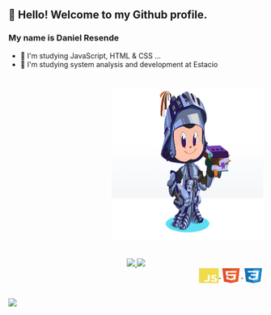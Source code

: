 ## 👋 Hello! Welcome to my Github profile.
### My name is Daniel Resende

- 🌱 I'm studying JavaScript, HTML & CSS ...
- 📖 I'm studying system analysis and development at Estacio 

<h1 align="right">
  <img alt="mascote" title="#mascote" height="300" width="300" src="./mascote.png" />
                                                                  
  ##
  
<div align="center">
  <a href="https://github.com/danielresende23">
  <img height="130em" src="https://github-readme-stats.vercel.app/api?username=danielresende23&show_icons=true&theme=radical&include_all_commits=true&count_private=true"/>
  <img height="130em" src="https://github-readme-stats.vercel.app/api/top-langs/?username=danielresende23&layout=compact&langs_count=7&theme=radical"/>
</div>
 
 
<div align= "right">
  <img align="center" alt="Daniel-Js" height="30" width="40" src="https://raw.githubusercontent.com/devicons/devicon/master/icons/javascript/javascript-plain.svg">
  <img align="center" alt="Daniel-HTML" height="30" width="40" src="https://raw.githubusercontent.com/devicons/devicon/master/icons/html5/html5-original.svg">
  <img align="center" alt="Daniel-CSS" height="30" width="40" src="https://raw.githubusercontent.com/devicons/devicon/master/icons/css3/css3-original.svg">
</div>
  
  ##
 
<div align="rigth"> 
  <a href="https://www.linkedin.com/in/daniel-resend/ "target="_blank"><img src="https://img.shields.io/badge/-LinkedIn-%230077B5?style=for-the-badge&logo=linkedin&logoColor=white" target="_blank"></a> 
 
</div>

